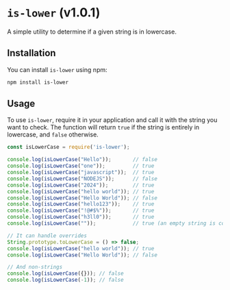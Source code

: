 # `is-lower` (v1.0.1)

A simple utility to determine if a given string is in lowercase.

## Installation

You can install `is-lower` using npm:

```bash
npm install is-lower
```

## Usage

To use `is-lower`, require it in your application and call it
with the string you want to check. The function will return `true` if
the string is entirely in lowercase, and `false` otherwise.

```js
const isLowerCase = require('is-lower');

console.log(isLowerCase("Hello"));       // false
console.log(isLowerCase("one"));         // true
console.log(isLowerCase("javascript"));  // true
console.log(isLowerCase("NODEJS"));      // false
console.log(isLowerCase("2024"));        // true
console.log(isLowerCase("hello world")); // true
console.log(isLowerCase("Hello World")); // false
console.log(isLowerCase("hello123"));    // true
console.log(isLowerCase("!@#$%"));       // true
console.log(isLowerCase("h3ll0"));       // true
console.log(isLowerCase(""));            // true (an empty string is considered lowercase)

// It can handle overrides
String.prototype.toLowerCase = () => false;
console.log(isLowerCase("hello world")); // true
console.log(isLowerCase("Hello World")); // false

// And non-strings
console.log(isLowerCase({})); // false
console.log(isLowerCase(-1)); // false
```
